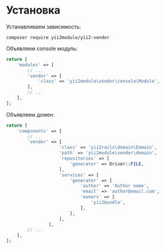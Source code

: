 Установка
===

Устанавливаем зависимость:

```
composer require yii2module/yii2-vendor
```

Объявляем console модуль:

```php
return [
	'modules' => [
		// ...
		'vendor' => [
			'class' => 'yii2module\vendor\console\Module',
		],
		// ...
	],
];
```

Объявляем домен:

```php
return [
	'components' => [
		// ...
		'vendor' => [
        			'class' => 'yii2rails\domain\Domain',
        			'path' => 'yii2module\vendor\domain',
        			'repositories' => [
        				'generator' => Driver::FILE,
        			],
        			'services' => [
        				'generator' => [
        					'author' => 'Author name',
        					'email' => 'author@email.com',
        					'owners' => [
					            'yii2bundle',
        					],
        				],
        			],
        		],
		// ...
	],
];
```
